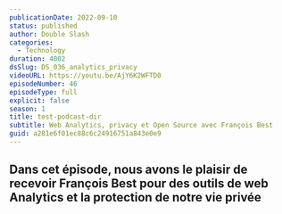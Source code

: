 ```yaml
---
publicationDate: 2022-09-10
status: published
author: Double Slash
categories:
  - Technology
duration: 4002
dsSlug: DS_036_analytics_privacy
videoURL: https://youtu.be/AjY6K2WFTD0
episodeNumber: 46
episodeType: full
explicit: false
season: 1
title: test-podcast-dir
subtitle: Web Analytics, privacy et Open Source avec François Best
guid: a281e6f01ec88c6c24916751a843e0e9
---
```


## Dans cet épisode, nous avons le plaisir de recevoir François Best pour des outils de web Analytics et la protection de notre vie privée